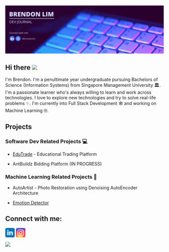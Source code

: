 <!-- welcome message -->
![Banner](https://github.com/brendonlch/brendonlch/blob/main/banner.png)
<h2>Hi there <img src="https://media.giphy.com/media/hvRJCLFzcasrR4ia7z/giphy.gif" width="25px"></h2> 
<!-- About me -->
<p>
I'm Brendon. I'm a penultimate year undergraduate pursuing Bachelors of Science (Information Systems) from Singapore Management University 🏛. I'm a passionate learner who's always willing to learn and work across technologies. I love to explore new technologies and try to solve real-life problems ✨. I'm currently into Full Stack Development 🕸️ and working on Machine Learning 🤓.
</p>

<!-- Projects --> 
<h2 align="left">Projects</h2>
<h3 align="left">Software Dev Related Projects 💻</h3>

- <a href="https://github.com/brendonlch/EduTrade">EduTrade</a> - Educational Trading Platform 

- AntBuildz Bidding Platform (IN PROGRESS)

<h3 align="left">Machine Learning Related Projects 🤖</h3>

- AutoArtist - Photo Restoration using Denoising AutoEncoder Architecture

- <a href="https://github.com/brendonlch/EmotionDetection">Emotion Detector</a>
  


<!-- Connect with me -->
<h2 align="left">Connect with me:</h2>
<p align="left">

<a href="https://linkedin.com/in/brendonlch" target="blank"><img align="center" src="https://github.com/brendonlch/brendonlch/blob/main/assets/linkedin.svg" alt="brendonlch" height="30" width="30" /></a>
<a href="https://instagram.com/brendonlch" target="blank"><img align="center" src="https://github.com/brendonlch/brendonlch/blob/main/assets/instagram.svg" alt="brendonlch" height="30" width="30" /></a>

<a href="https://hits.seeyoufarm.com"><img src="https://hits.seeyoufarm.com/api/count/incr/badge.svg?url=https%3A%2F%2Fgithub.com%2Fbrendonlch%2F&count_bg=%23434CCB&title_bg=%23564949&icon=&icon_color=%23E7E7E7&title=visitors+daily+/+total&edge_flat=false)"/></a>
<!--
**brendonlch/brendonlch** is a ✨ _special_ ✨ repository because its `README.md` (this file) appears on your GitHub profile.

Here are some ideas to get you started:

- 🔭 I’m currently working on ...
- 🌱 I’m currently learning ...
- 👯 I’m looking to collaborate on ...
- 🤔 I’m looking for help with ...
- 💬 Ask me about ...
- 📫 How to reach me: ...
- 😄 Pronouns: ...
- ⚡ Fun fact: ...
-->
